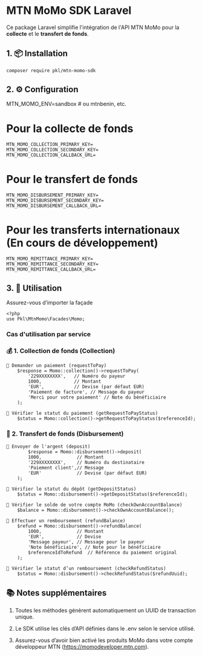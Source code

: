 # MTN MoMo SDK Laravel

Ce package Laravel simplifie l'intégration de l'API MTN MoMo pour la **collecte** et le **transfert de fonds**.

## 1. 📦 Installation

```bash
composer require pkl/mtn-momo-sdk 

```

## 2. ⚙️ Configuration

MTN_MOMO_ENV=sandbox # ou mtnbenin, etc.

# Pour la collecte de fonds
```
MTN_MOMO_COLLECTION_PRIMARY_KEY=
MTN_MOMO_COLLECTION_SECONDARY_KEY=
MTN_MOMO_COLLECTION_CALLBACK_URL=
```

# Pour le transfert de fonds
```
MTN_MOMO_DISBURSEMENT_PRIMARY_KEY=
MTN_MOMO_DISBURSEMENT_SECONDARY_KEY=
MTN_MOMO_DISBURSEMENT_CALLBACK_URL=
```

# Pour les transferts internationaux (En cours de développement)
```
MTN_MOMO_REMITTANCE_PRIMARY_KEY=
MTN_MOMO_REMITTANCE_SECONDARY_KEY=
MTN_MOMO_REMITTANCE_CALLBACK_URL=
```

## 3. 🚀 Utilisation
Assurez-vous d’importer la façade
```
<?php 
use Pkl\MtnMomo\Facades\Momo;

```
### Cas d'utilisation par service
### 💰 1. Collection de fonds (Collection)
    🔹 Demander un paiement (requestToPay)
        $response = Momo::collection()->requestToPay(
            '229XXXXXXXX',   // Numéro du payeur
            1000,            // Montant
            'EUR',           // Devise (par défaut EUR)
            'Paiement de facture', // Message du payeur
            'Merci pour votre paiement' // Note du bénéficiaire
        );
    
    🔹 Vérifier le statut du paiement (getRequestToPayStatus)
        $status = Momo::collection()->getRequestToPayStatus($referenceId);

### 💸 2. Transfert de fonds (Disbursement)
    🔹 Envoyer de l'argent (deposit)
            $response = Momo::disbursement()->deposit(
            1000,             // Montant
            '229XXXXXXXX',    // Numéro du destinataire
            'Paiement client',// Message
            'EUR'             // Devise (par défaut EUR)
        );

    🔹 Vérifier le statut du dépôt (getDepositStatus)
        $status = Momo::disbursement()->getDepositStatus($referenceId);

    🔹 Vérifier le solde de votre compte MoMo (checkOwnAccountBalance)
        $balance = Momo::disbursement()->checkOwnAccountBalance();

    🔹 Effectuer un remboursement (refundBalance)
        $refund = Momo::disbursement()->refundBalance(
            1000,             // Montant
            'EUR',            // Devise
            'Message payeur', // Message pour le payeur
            'Note bénéficiaire', // Note pour le bénéficiaire
            $referenceIdToRefund  // Référence du paiement original
        );

    🔹 Vérifier le statut d’un remboursement (checkRefundStatus)
        $status = Momo::disbursement()->checkRefundStatus($refundUuid);

## 📚 Notes supplémentaires

 1. Toutes les méthodes génèrent automatiquement un UUID de transaction unique.

 2. Le SDK utilise les clés d’API définies dans le .env selon le service utilisé.

 3. Assurez-vous d’avoir bien activé les produits MoMo dans votre compte développeur MTN (https://momodeveloper.mtn.com).